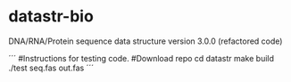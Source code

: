 # datastr-bio
DNA/RNA/Protein sequence data structure version 3.0.0 (refactored code)

´´´
#Instructions for testing code.
#Download repo
cd datastr
make build
./test seq.fas out.fas
´´´
